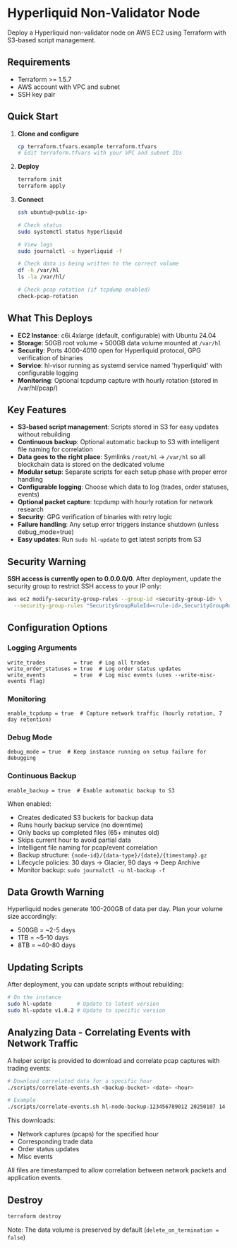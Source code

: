 # Hyperliquid Non-Validator Node

Deploy a Hyperliquid non-validator node on AWS EC2 using Terraform with S3-based script management.

## Requirements

- Terraform >= 1.5.7
- AWS account with VPC and subnet
- SSH key pair

## Quick Start

1. **Clone and configure**
   ```bash
   cp terraform.tfvars.example terraform.tfvars
   # Edit terraform.tfvars with your VPC and subnet IDs
   ```

2. **Deploy**
   ```bash
   terraform init
   terraform apply
   ```

3. **Connect**
   ```bash
   ssh ubuntu@<public-ip>
   
   # Check status
   sudo systemctl status hyperliquid
   
   # View logs
   sudo journalctl -u hyperliquid -f
   
   # Check data is being written to the correct volume
   df -h /var/hl
   ls -la /var/hl/
   
   # Check pcap rotation (if tcpdump enabled)
   check-pcap-rotation
   ```

## What This Deploys

- **EC2 Instance**: c6i.4xlarge (default, configurable) with Ubuntu 24.04
- **Storage**: 50GB root volume + 500GB data volume mounted at `/var/hl`
- **Security**: Ports 4000-4010 open for Hyperliquid protocol, GPG verification of binaries
- **Service**: hl-visor running as systemd service named 'hyperliquid' with configurable logging
- **Monitoring**: Optional tcpdump capture with hourly rotation (stored in /var/hl/pcap/)

## Key Features

- **S3-based script management**: Scripts stored in S3 for easy updates without rebuilding
- **Continuous backup**: Optional automatic backup to S3 with intelligent file naming for correlation
- **Data goes to the right place**: Symlinks `/root/hl` → `/var/hl` so all blockchain data is stored on the dedicated volume
- **Modular setup**: Separate scripts for each setup phase with proper error handling
- **Configurable logging**: Choose which data to log (trades, order statuses, events)
- **Optional packet capture**: tcpdump with hourly rotation for network research
- **Security**: GPG verification of binaries with retry logic
- **Failure handling**: Any setup error triggers instance shutdown (unless debug_mode=true)
- **Easy updates**: Run `sudo hl-update` to get latest scripts from S3

## Security Warning

**SSH access is currently open to 0.0.0.0/0**. After deployment, update the security group to restrict SSH access to your IP only:

```bash
aws ec2 modify-security-group-rules --group-id <security-group-id> \
  --security-group-rules "SecurityGroupRuleId=<rule-id>,SecurityGroupRule={IpProtocol=tcp,FromPort=22,ToPort=22,CidrIpv4=YOUR_IP/32}"
```

## Configuration Options

### Logging Arguments
```hcl
write_trades         = true  # Log all trades
write_order_statuses = true  # Log order status updates  
write_events         = true  # Log misc events (uses --write-misc-events flag)
```

### Monitoring
```hcl
enable_tcpdump = true  # Capture network traffic (hourly rotation, 7 day retention)
```

### Debug Mode
```hcl
debug_mode = true  # Keep instance running on setup failure for debugging
```

### Continuous Backup
```hcl
enable_backup = true  # Enable automatic backup to S3
```

When enabled:
- Creates dedicated S3 buckets for backup data
- Runs hourly backup service (no downtime)
- Only backs up completed files (65+ minutes old)
- Skips current hour to avoid partial data
- Intelligent file naming for pcap/event correlation
- Backup structure: `{node-id}/{data-type}/{date}/{timestamp}.gz`
- Lifecycle policies: 30 days → Glacier, 90 days → Deep Archive
- Monitor backup: `sudo journalctl -u hl-backup -f`

## Data Growth Warning

Hyperliquid nodes generate 100-200GB of data per day. Plan your volume size accordingly:
- 500GB = ~2-5 days
- 1TB = ~5-10 days
- 8TB = ~40-80 days

## Updating Scripts

After deployment, you can update scripts without rebuilding:

```bash
# On the instance
sudo hl-update        # Update to latest version
sudo hl-update v1.0.2 # Update to specific version
```

## Analyzing Data - Correlating Events with Network Traffic

A helper script is provided to download and correlate pcap captures with trading events:

```bash
# Download correlated data for a specific hour
./scripts/correlate-events.sh <backup-bucket> <date> <hour>

# Example
./scripts/correlate-events.sh hl-node-backup-123456789012 20250107 14
```

This downloads:
- Network captures (pcaps) for the specified hour
- Corresponding trade data
- Order status updates
- Misc events

All files are timestamped to allow correlation between network packets and application events.

## Destroy

```bash
terraform destroy
```

Note: The data volume is preserved by default (`delete_on_termination = false`)